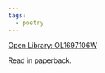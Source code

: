 ```yaml
---
tags:
  - poetry
---
```

[Open Library: OL1697106W](https://openlibrary.org/works/OL1697106W/The_house_of_belonging)

Read in paperback.
